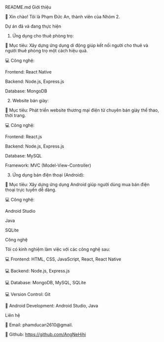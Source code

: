 README.md
Giới thiệu

👋 Xin chào! Tôi là Phạm Đức An, thành viên của Nhóm 2.

Dự án đã và đang thực hiện

1. Ứng dụng cho thuê phòng trọ:

🏡 Mục tiêu: Xây dựng ứng dụng di động giúp kết nối người cho thuê và người thuê phòng trọ một cách hiệu quả.

💻 Công nghệ:

Frontend: React Native

Backend: Node.js, Express.js

Database: MongoDB

2. Website bán giày:

👟 Mục tiêu: Phát triển website thương mại điện tử chuyên bán giày thể thao, thời trang.

💻 Công nghệ:

Frontend: React.js

Backend: Node.js, Express.js

Database: MySQL

Framework: MVC (Model-View-Controller)

3. Ứng dụng bán điện thoại (Android):

📱 Mục tiêu: Xây dựng ứng dụng Android giúp người dùng mua bán điện thoại trực tuyến dễ dàng.

💻 Công nghệ:

Android Studio

Java

SQLite

Công nghệ

Tôi có kinh nghiệm làm việc với các công nghệ sau:

💻 Frontend: HTML, CSS, JavaScript, React, React Native

💻 Backend: Node.js, Express.js

💻 Database: MongoDB, MySQL, SQLite

💻 Version Control: Git

📱 Android Development: Android Studio, Java

Liên hệ

📧 Email: phamducan2610@gmail.

🔗 Github: https://github.com/AngNeHihi


<!---
AngNeHihi/AngNeHihi is a ✨ special ✨ repository because its `README.md` (this file) appears on your GitHub profile.
You can click the Preview link to take a look at your changes.
--->
